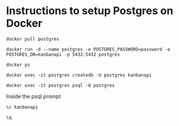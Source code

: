 # Instructions to setup Postgres on Docker

```
docker pull postgres
```

```
docker run -d --name postgres -e POSTGRES_PASSWORD=password -e POSTGRES_DB=kanbanapi -p 5432:5432 postgres

```

```
docker ps
```

```
docker exec -it postgres createdb -U postgres kanbanapi
```

```
docker exec -it postgres psql -U postgres
```
Inside the psql prompt

```
\c kanbanapi
```

```
\q
```
